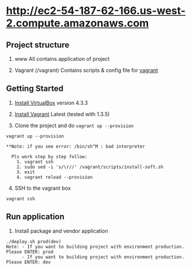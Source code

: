 # http://ec2-54-187-62-166.us-west-2.compute.amazonaws.com

## Project structure

1. www
All contains application of project

2. Vagrant (/vagrant)
Contains scripts & config file for [vagrant](http://www.vagrantup.com/)

## Getting Started

1. [Install VirtualBox](https://www.virtualbox.org/wiki/Downloads) version 4.3.3

2. [Install Vagrant](http://www.vagrantup.com/downloads.html) Latest (tested with 1.3.5)

3. Clone the project and do `vagrant up --provision`

  ```
  vagrant up --provision

  **Note: if you see error: /bin/sh^M : bad interpreter

    Pls work step by step follow:
      1. vagrant ssh
      2. sudo sed -i 's/\r//' /vagrant/scripts/install-soft.sh
      3. exit
      4. vagrant reload --provision
  ```

4. SSH to the vagrant box

  ```
  vagrant ssh
  ```

## Run application

1. Install package and vendor application
  ```
  ./deploy.sh prod(dev) 
  Note: - If you want to building project with environment production. Please ENTER: prod
        - If you want to building project with environment production. Please ENTER: dev

  ```
